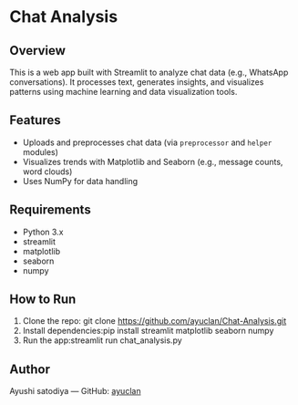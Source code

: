 # Chat Analysis 

## Overview
This is a web app built with Streamlit to analyze chat data (e.g., WhatsApp conversations). It processes text, generates insights, and visualizes patterns using machine learning and data visualization tools.

## Features
- Uploads and preprocesses chat data (via `preprocessor` and `helper` modules)
- Visualizes trends with Matplotlib and Seaborn (e.g., message counts, word clouds)
- Uses NumPy for data handling

## Requirements
- Python 3.x
- streamlit
- matplotlib
- seaborn
- numpy
## How to Run
1. Clone the repo: git clone https://github.com/ayuclan/Chat-Analysis.git
2. Install dependencies:pip install streamlit matplotlib seaborn numpy
3. Run the app:streamlit run chat_analysis.py

## Author
Ayushi satodiya — GitHub: [ayuclan](https://github.com/ayuclan)
